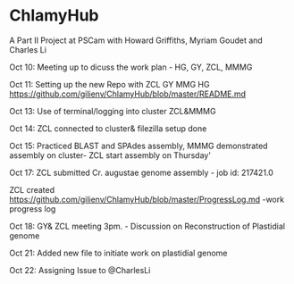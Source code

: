 # ChlamyHub
A Part II Project at PSCam with Howard Griffiths, Myriam Goudet and Charles Li


Oct 10: Meeting up to dicuss the work plan - HG, GY, ZCL, MMMG

Oct 11: Setting up the new Repo with ZCL GY MMG HG
https://github.com/gilienv/ChlamyHub/blob/master/README.md

Oct 13: Use of terminal/logging into cluster ZCL&MMMG

Oct 14: ZCL connected to cluster& filezilla setup done

Oct 15: Practiced BLAST and SPAdes assembly, MMMG demonstrated assembly on cluster- 
        ZCL start assembly on Thursday'
        
Oct 17: ZCL submitted Cr. augustae genome assembly - job id: 217421.0

ZCL created https://github.com/gilienv/ChlamyHub/blob/master/ProgressLog.md -work progress log 

Oct 18: GY& ZCL meeting 3pm. - Discussion on Reconstruction of Plastidial genome

Oct 21: Added new file to initiate work on plastidial genome

Oct 22: Assigning Issue to @CharlesLi



